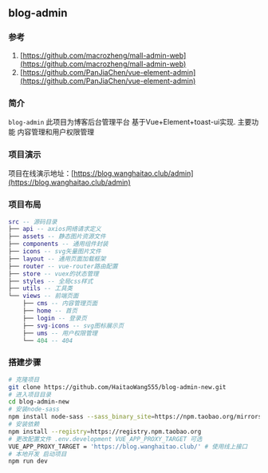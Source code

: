 ## blog-admin 

### 参考
 1. [https://github.com/macrozheng/mall-admin-web](https://github.com/macrozheng/mall-admin-web)
 2. [https://github.com/PanJiaChen/vue-element-admin](https://github.com/PanJiaChen/vue-element-admin)

### 简介
`blog-admin` 此项目为博客后台管理平台 基于Vue+Element+toast-ui实现. 主要功能 内容管理和用户权限管理

### 项目演示
项目在线演示地址：[https://blog.wanghaitao.club/admin](https://blog.wanghaitao.club/admin)

### 项目布局
``` lua
src -- 源码目录
├── api -- axios网络请求定义
├── assets -- 静态图片资源文件
├── components -- 通用组件封装
├── icons -- svg矢量图片文件
├── layout -- 通用页面加载框架
├── router -- vue-router路由配置
├── store -- vuex的状态管理
├── styles -- 全局css样式
├── utils -- 工具类
└── views -- 前端页面
    ├── cms -- 内容管理页面
    ├── home -- 首页
    ├── login -- 登录页
    ├── svg-icons -- svg图标展示页
    ├── ums -- 用户权限管理
    └── 404 -- 404 
```

### 搭建步骤
```bash
# 克隆项目
git clone https://github.com/HaitaoWang555/blog-admin-new.git
# 进入项目目录
cd blog-admin-new
# 安装node-sass
npm install node-sass --sass_binary_site=https://npm.taobao.org/mirrors/node-sass/
# 安装依赖
npm install --registry=https://registry.npm.taobao.org
# 更改配置文件 .env.development VUE_APP_PROXY_TARGET 可选
VUE_APP_PROXY_TARGET = 'https://blog.wanghaitao.club/' # 使用线上接口
# 本地开发 启动项目
npm run dev
```